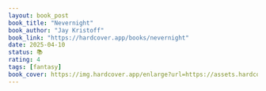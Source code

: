```yaml
---
layout: book_post
book_title: "Nevernight"
book_author: "Jay Kristoff"
book_link: "https://hardcover.app/books/nevernight"
date: 2025-04-10
status: 📚
rating: 4
tags: [fantasy]
book_cover: https://img.hardcover.app/enlarge?url=https://assets.hardcover.app/book_mappings/7333242/ff756f76fe1feb1c4e2a3f6eea822f520945b916.jpeg&width=270&height=410&type=webp
---
```

